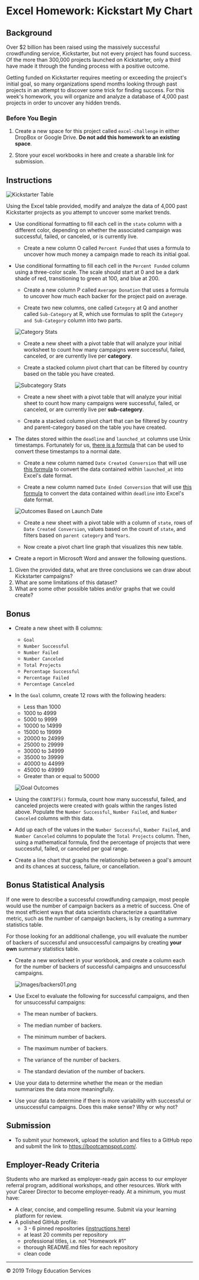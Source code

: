 # Excel Homework: Kickstart My Chart

## Background

Over $2 billion has been raised using the massively successful crowdfunding service, Kickstarter, but not every project has found success. Of the more than 300,000 projects launched on Kickstarter, only a third have made it through the funding process with a positive outcome.

Getting funded on Kickstarter requires meeting or exceeding the project's initial goal, so many organizations spend months looking through past projects in an attempt to discover some trick for finding success. For this week's homework, you will organize and analyze a database of 4,000 past projects in order to uncover any hidden trends.

### Before You Begin

1. Create a new space for this project called `excel-challenge` in either DropBox or Google Drive. **Do not add this homework to an existing space**.

2. Store your excel workbooks in here and create a sharable link for submission.

## Instructions

![Kickstarter Table](Images/FullTable.PNG)

Using the Excel table provided, modify and analyze the data of 4,000 past Kickstarter projects as you attempt to uncover some market trends.

* Use conditional formatting to fill each cell in the `state` column with a different color, depending on whether the associated campaign was successful, failed, or canceled, or is currently live.

  * Create a new column O called `Percent Funded` that uses a formula to uncover how much money a campaign made to reach its initial goal.

* Use conditional formatting to fill each cell in the `Percent Funded` column using a three-color scale. The scale should start at 0 and be a dark shade of red, transitioning to green at 100, and blue at 200.

  * Create a new column P called `Average Donation` that uses a formula to uncover how much each backer for the project paid on average.

  * Create two new columns, one called `Category` at Q and another called `Sub-Category` at R, which use formulas to split the `Category and Sub-Category` column into two parts.

  ![Category Stats](Images/CategoryStats.PNG)

  * Create a new sheet with a pivot table that will analyze your initial worksheet to count how many campaigns were successful, failed, canceled, or are currently live per **category**.

  * Create a stacked column pivot chart that can be filtered by country based on the table you have created.

  ![Subcategory Stats](Images/SubcategoryStats.PNG)

  * Create a new sheet with a pivot table that will analyze your initial sheet to count how many campaigns were successful, failed, or canceled, or are currently live per **sub-category**.

  * Create a stacked column pivot chart that can be filtered by country and parent-category based on the table you have created.

* The dates stored within the `deadline` and `launched_at` columns use Unix timestamps. Fortunately for us, [there is a formula](https://www.extendoffice.com/documents/excel/2473-excel-timestamp-to-date.html) that can be used to convert these timestamps to a normal date.

  * Create a new column named `Date Created Conversion` that will use [this formula](https://www.extendoffice.com/documents/excel/2473-excel-timestamp-to-date.html) to convert the data contained within `launched_at` into Excel's date format.

  * Create a new column named `Date Ended Conversion` that will use [this formula](https://www.extendoffice.com/documents/excel/2473-excel-timestamp-to-date.html) to convert the data contained within `deadline` into Excel's date format.

  ![Outcomes Based on Launch Date](Images/LaunchDateOutcomes.PNG)

  * Create a new sheet with a pivot table with a column of `state`, rows of `Date Created Conversion`, values based on the count of `state`, and filters based on `parent category` and `Years`.

  * Now create a pivot chart line graph that visualizes this new table.

* Create a report in Microsoft Word and answer the following questions.

1. Given the provided data, what are three conclusions we can draw about Kickstarter campaigns?
2. What are some limitations of this dataset?
3. What are some other possible tables and/or graphs that we could create?

## Bonus

* Create a new sheet with 8 columns:

  * `Goal`
  * `Number Successful`
  * `Number Failed`
  * `Number Canceled`
  * `Total Projects`
  * `Percentage Successful`
  * `Percentage Failed`
  * `Percentage Canceled`

* In the `Goal` column, create 12 rows with the following headers:

  * Less than 1000
  * 1000 to 4999
  * 5000 to 9999
  * 10000 to 14999
  * 15000 to 19999
  * 20000 to 24999
  * 25000 to 29999
  * 30000 to 34999
  * 35000 to 39999
  * 40000 to 44999
  * 45000 to 49999
  * Greater than or equal to 50000

  ![Goal Outcomes](Images/GoalOutcomes.PNG)

* Using the `COUNTIFS()` formula, count how many successful, failed, and canceled projects were created with goals within the ranges listed above. Populate the `Number Successful`, `Number Failed`, and `Number Canceled` columns with this data.

* Add up each of the values in the `Number Successful`, `Number Failed`, and `Number Canceled` columns to populate the `Total Projects` column. Then, using a mathematical formula, find the percentage of projects that were successful, failed, or canceled per goal range.

* Create a line chart that graphs the relationship between a goal's amount and its chances at success, failure, or cancellation.

## Bonus Statistical Analysis

If one were to describe a successful crowdfunding campaign, most people would use the number of campaign backers as a metric of success. One of the most efficient ways that data scientists characterize a quantitative metric, such as the number of campaign backers, is by creating a summary statistics table.

For those looking for an additional challenge, you will evaluate the number of backers of successful and unsuccessful campaigns by creating **your own** summary statistics table.

* Create a new worksheet in your workbook, and create a column each for the number of backers of successful campaigns and unsuccessful campaigns.

  ![Images/backers01.png](Images/backers01.png)

* Use Excel to evaluate the following for successful campaigns, and then for unsuccessful campaigns:

  * The mean number of backers.

  * The median number of backers.

  * The minimum number of backers.

  * The maximum number of backers.

  * The variance of the number of backers.

  * The standard deviation of the number of backers.

* Use your data to determine whether the mean or the median summarizes the data more meaningfully.

* Use your data to determine if there is more variability with successful or unsuccessful campaigns. Does this make sense? Why or why not?

## Submission

* To submit your homework, upload the solution and files to a GitHub repo and submit the link to <https://bootcampspot.com/>.

## Employer-Ready Criteria

Students who are marked as employer-ready gain access to our employer referral program, additional workshops, and other resources. Work with your Career Director to become employer-ready. At a minimum, you must have:

- A clear, concise, and compelling resume. Submit via your learning platform for review.
- A polished GitHub profile:
  - 3 - 6 pinned repositories ([instructions here](https://docs.github.com/en/enterprise/2.13/user/articles/pinning-items-to-your-profile))
  - at least 20 commits per repository
  - professional titles, i.e. not "Homework #1"
  - thorough README.md files for each repository
  - clean code

- - -

© 2019 Trilogy Education Services
